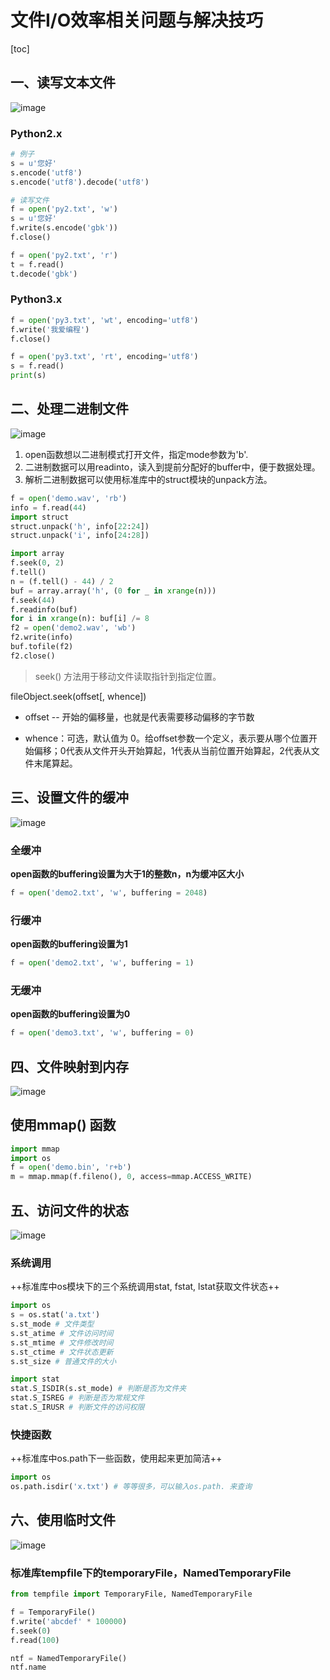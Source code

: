 # 文件I/O效率相关问题与解决技巧
[toc]

## 一、读写文本文件
![image](../../youdaonote-images/6FA8B948AEC041CCB51D6AB1389AF062.png)
### Python2.x
```python
# 例子
s = u'您好'
s.encode('utf8')
s.encode('utf8').decode('utf8')

# 读写文件
f = open('py2.txt', 'w')
s = u'您好'
f.write(s.encode('gbk'))
f.close()

f = open('py2.txt', 'r')
t = f.read()
t.decode('gbk')
```

### Python3.x
```python
f = open('py3.txt', 'wt', encoding='utf8')
f.write('我爱编程')
f.close()

f = open('py3.txt', 'rt', encoding='utf8')
s = f.read()
print(s)

```

## 二、处理二进制文件
![image](../../youdaonote-images/1FF416C4FEFC4ED9869A03D87374B63B.png)
1. open函数想以二进制模式打开文件，指定mode参数为'b'.
2. 二进制数据可以用readinto，读入到提前分配好的buffer中，便于数据处理。
3. 解析二进制数据可以使用标准库中的struct模块的unpack方法。
```python
f = open('demo.wav', 'rb')
info = f.read(44)
import struct
struct.unpack('h', info[22:24])
struct.unpack('i', info[24:28])

import array
f.seek(0, 2)
f.tell()
n = (f.tell() - 44) / 2
buf = array.array('h', (0 for _ in xrange(n)))
f.seek(44)
f.readinfo(buf)
for i in xrange(n): buf[i] /= 8
f2 = open('demo2.wav', 'wb')
f2.write(info)
buf.tofile(f2)
f2.close()
```

> seek() 方法用于移动文件读取指针到指定位置。

fileObject.seek(offset[, whence]) 

- offset -- 开始的偏移量，也就是代表需要移动偏移的字节数

- whence：可选，默认值为 0。给offset参数一个定义，表示要从哪个位置开始偏移；0代表从文件开头开始算起，1代表从当前位置开始算起，2代表从文件末尾算起。

## 三、设置文件的缓冲
![image](../../youdaonote-images/13270BD8161C4CDD8DD1468177B0D932.png)

### 全缓冲
**open函数的buffering设置为大于1的整数n，n为缓冲区大小**
```python
f = open('demo2.txt', 'w', buffering = 2048)
```
### 行缓冲
**open函数的buffering设置为1**
```python
f = open('demo2.txt', 'w', buffering = 1)
```
### 无缓冲
**open函数的buffering设置为0**
```python
f = open('demo3.txt', 'w', buffering = 0)
```

## 四、文件映射到内存
![image](../../youdaonote-images/5E718F7D33B0471C8E69FD6C8CFDAE01.png)

## 使用mmap() 函数

```python
import mmap
import os
f = open('demo.bin', 'r+b')
m = mmap.mmap(f.fileno(), 0, access=mmap.ACCESS_WRITE)
```

## 五、访问文件的状态
![image](../../youdaonote-images/CF7D1BACEE7444B58A78CC91A3D49573.png)

### 系统调用
++标准库中os模块下的三个系统调用stat, fstat, lstat获取文件状态++
```python
import os
s = os.stat('a.txt')
s.st_mode # 文件类型
s.st_atime # 文件访问时间
s.st_mtime # 文件修改时间
s.st_ctime # 文件状态更新
s.st_size # 普通文件的大小

import stat
stat.S_ISDIR(s.st_mode) # 判断是否为文件夹
stat.S_ISREG # 判断是否为常规文件
stat.S_IRUSR # 判断文件的访问权限
```
### 快捷函数
++标准库中os.path下一些函数，使用起来更加简洁++
```python
import os
os.path.isdir('x.txt') # 等等很多，可以输入os.path. 来查询
```

## 六、使用临时文件
![image](../../youdaonote-images/69877A3BDFCD4D92857E11AAFE29C13D.png)
### 标准库tempfile下的temporaryFile，NamedTemporaryFile
```python
from tempfile import TemporaryFile, NamedTemporaryFile

f = TemporaryFile()
f.write('abcdef' * 100000)
f.seek(0)
f.read(100)

ntf = NamedTemporaryFile()
ntf.name
```